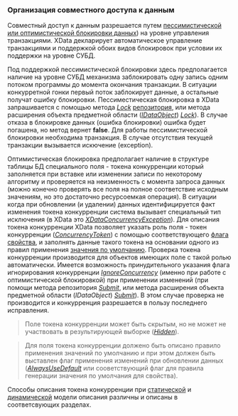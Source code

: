 ### Организация совместного доступа к данным
Совместный доступ к данным разрешается путем [пессимистической или оптимистической блокировки данных](https://ru.wikipedia.org/wiki/%D0%91%D0%BB%D0%BE%D0%BA%D0%B8%D1%80%D0%BE%D0%B2%D0%BA%D0%B0_(%D0%A1%D0%A3%D0%91%D0%94))) на уровне управления транзакциями. XData декларирует автоматическое управление транзакциями и поддержкой обоих видов блокировок при условии их поддержки на уровне СУБД.

Под поддержкой пессимистической блокировки здесь предполагается наличие на уровне СУБД механизма заблокировать одну запись одним потоком программы до момента окончания транзакции. В ситуации конкурретной гонки первый поток заблокирует данные, а остальные получат ошибку блокировки. Пессиместическая блокировка в XData запрашивается с помощью метода [*Lock*](https://htmlpreview.github.io/?https://raw.githubusercontent.com/mickfierte/XData/master/docs/doc/Contents/2/175.html) [репозитория](./glossary.md#Репозиторий), или метода расширения объекта предметной области ([*IDataObject*](https://htmlpreview.github.io/?https://raw.githubusercontent.com/mickfierte/XData/master/docs/doc/Contents/1/55.html)) [*Lock*](https://htmlpreview.github.io/?https://raw.githubusercontent.com/mickfierte/XData/master/docs/doc/Contents/2/113.html)). В случае отказа в блокировке данных (ошибка блокировки) ошибка будет погашена, но метод вернет **false**. Для работы пессимистической блокировки необходима транзакция. В случае отсутствия текущей транзакции вызывается искючение (exception).

Оптимистическая блокировка предполагает наличие в структуре таблицы БД специального поля - токена конкурренции который заполняется при вставке или изменении записи по некоторому алгоритму и проверяется на неизменность с момента запроса данных (можно конечно проверять все поля на полное соответствие исходным значениям, но это достаточно ресурсоемкая операция). В ситуации когда при обновлении (и удалении) данных идентифицируется факт изменения токена конкурренции система вызывает специальный тип исключения (в XData это [*XDataConcurrencyException*](https://htmlpreview.github.io/?https://raw.githubusercontent.com/mickfierte/XData/master/docs/doc/Contents/5/56.html)). Для описания токена конкурренции XData позволяет указать роль поля - токен конкурренции ([*ConcurrencyToken*](https://htmlpreview.github.io/?https://raw.githubusercontent.com/mickfierte/XData/master/docs/doc/Contents/1/305.html)) с помощью соответствующего [флага свойства](./glossary.md#Набор-флагов-свойства), и заполнять данные такого токена на основании одного из правил применения [значения по умолчанию](./glossary.md#Тип-значения-свойства-по-умолчанию). Проверка токена конкурренции производится для объектов имеющих поле с такой ролью автоматически. Имеется возможность принудительного указания флага игнорирования конкурренции [*IgnoreConcurrency*](https://htmlpreview.github.io/?https://raw.githubusercontent.com/mickfierte/XData/master/docs/doc/Contents/1/300.html) (именно при работе с оптимистической блокировкой) при применении изменений (при помощи метода репозитория [*Submit*](https://htmlpreview.github.io/?https://raw.githubusercontent.com/mickfierte/XData/master/docs/doc/Contents/2/181.html), или метода расширения объекта предметной области (*IDataObject*) [*Submit*](https://htmlpreview.github.io/?https://raw.githubusercontent.com/mickfierte/XData/master/docs/doc/Contents/2/120.html)). В этом случае проверка не производится и конкурренция разрешается в пользу последнего исправления.

>Поле токена конкурренции может быть скрытым, но не может не участвовать в результирующей выборке ([*Hidden*](https://htmlpreview.github.io/?https://raw.githubusercontent.com/mickfierte/XData/master/docs/doc/Contents/3/376.html)).

<!-- -->
>Для поля токена конкурренции должено быть описано правило применения значений по умолчанию и при этом должен быть выставлен флаг применения изменений при обновлении данных ([*AlwaysUseDefault*](https://htmlpreview.github.io/?https://raw.githubusercontent.com/mickfierte/XData/master/docs/doc/Contents/3/386.html) или сооветствующий флаг для правила генерации значения по умолчания для свойства).

Способы описания токена конкурренции при [статической](./static.md#Описание-преобразования-свойств) и [динамической](./dynamic.md#Описание-преобразования-свойств) модели описания различны и описаны в соответсвующих разделах. 
